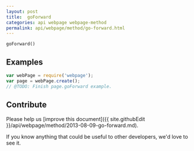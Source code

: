 ```yaml
---
layout: post
title:  goForward
categories: api webpage webpage-method
permalink: api/webpage/method/go-forward.html
---
```


`goForward()`

## Examples

```javascript
var webPage = require('webpage');
var page = webPage.create();
// @TODO: Finish page.goForward example.
```

## Contribute

Please help us [improve this document]({{ site.githubEdit }}/api/webpage/method/2013-08-09-go-forward.md).

If you know anything that could be useful to other developers, we'd love to see it.


